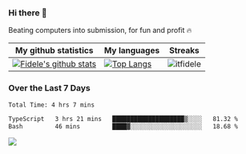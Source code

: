 ### Hi there 👋
<p>Beating computers into submission, for fun and profit 🔥</p>

|My github statistics|My languages|Streaks|
|-|-|-|
|[![Fidele's github stats](https://github-readme-stats.vercel.app/api?username=itfidele&count_private=true&show_icons=true&theme=dark&hide_title=true)](https://github.com/itfidele)|[![Top Langs](https://github-readme-stats.vercel.app/api/top-langs/?username=itfidele&show_icons=true&langs_count=8&theme=dark&layout=compact&hide_title=true)](https://github.com/itfidele)|![itfidele](https://github-readme-streak-stats.herokuapp.com/?user=itfidele&theme=dark)

### Over the Last 7 Days
<!--START_SECTION:waka-->

```txt
Total Time: 4 hrs 7 mins

TypeScript   3 hrs 21 mins   ████████████████████▒░░░░   81.32 %
Bash         46 mins         ████▓░░░░░░░░░░░░░░░░░░░░   18.68 %
```

<!--END_SECTION:waka-->



![](https://komarev.com/ghpvc/?username=itfidele)
